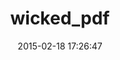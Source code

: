 ---
layout: post
title:  "wicked_pdf"
repo:   "mileszs/wicked_pdf"
date:   2015-02-18 17:26:47
gemurl: https://github.com/mileszs/wicked_pdf
---
